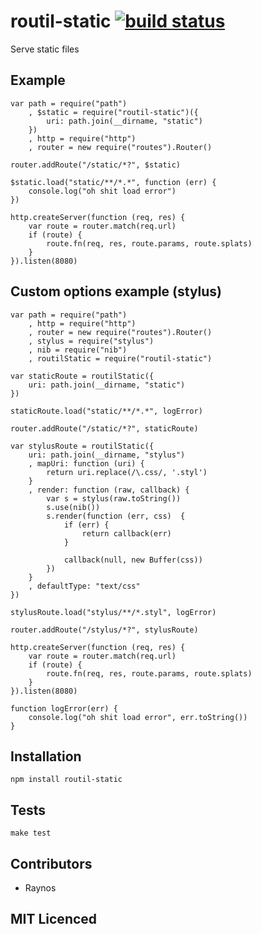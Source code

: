 # routil-static [![build status][1]][2]

Serve static files

## Example

    var path = require("path")
        , $static = require("routil-static")({
            uri: path.join(__dirname, "static")
        })
        , http = require("http")
        , router = new require("routes").Router()

    router.addRoute("/static/*?", $static)

    $static.load("static/**/*.*", function (err) {
        console.log("oh shit load error")
    })

    http.createServer(function (req, res) {
        var route = router.match(req.url)
        if (route) {
            route.fn(req, res, route.params, route.splats)
        }
    }).listen(8080)

## Custom options example (stylus)

    var path = require("path")
        , http = require("http")
        , router = new require("routes").Router()
        , stylus = require("stylus")
        , nib = require("nib")
        , routilStatic = require("routil-static")

    var staticRoute = routilStatic({
        uri: path.join(__dirname, "static")
    })

    staticRoute.load("static/**/*.*", logError)

    router.addRoute("/static/*?", staticRoute)

    var stylusRoute = routilStatic({
        uri: path.join(__dirname, "stylus")
        , mapUri: function (uri) {
            return uri.replace(/\.css/, '.styl')
        }
        , render: function (raw, callback) {
            var s = stylus(raw.toString())
            s.use(nib())
            s.render(function (err, css)  {
                if (err) {
                    return callback(err)
                }

                callback(null, new Buffer(css))
            })
        }
        , defaultType: "text/css"
    })

    stylusRoute.load("stylus/**/*.styl", logError)

    router.addRoute("/stylus/*?", stylusRoute)

    http.createServer(function (req, res) {
        var route = router.match(req.url)
        if (route) {
            route.fn(req, res, route.params, route.splats)
        }
    }).listen(8080)

    function logError(err) {
        console.log("oh shit load error", err.toString())
    }

## Installation

`npm install routil-static`

## Tests

`make test`

## Contributors

 - Raynos

## MIT Licenced

  [1]: https://secure.travis-ci.org/Raynos/routil-static.png
  [2]: http://travis-ci.org/Raynos/routil-static